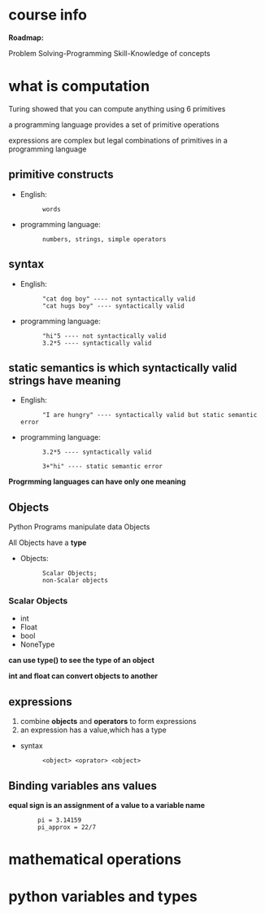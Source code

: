 # course info

**Roadmap:**

Problem Solving-Programming Skill-Knowledge of concepts



# what is computation

Turing showed that you can compute anything using 6 primitives

a programming language provides a set of primitive operations

expressions are complex but legal combinations of primitives in a programming language

## primitive constructs
- English: 

			words
- programming language: 

			numbers, strings, simple operators

## syntax
- English: 


			"cat dog boy" ---- not syntactically valid
			"cat hugs boy" ---- syntactically valid


- programming language:
    
	
			"hi"5 ---- not syntactically valid
			3.2*5 ---- syntactically valid

## static semantics is which syntactically valid strings have meaning
- English: 
              
			"I are hungry" ---- syntactically valid but static semantic error

- programming language: 
                        
			3.2*5 ---- syntactically valid
                       
			3+"hi" ---- static semantic error
			
**Progrmming languages can have only one meaning**


## Objects

Python Programs manipulate data Objects

All Objects have a **type**

- Objects:

			Scalar Objects;
			non-Scalar objects
### Scalar Objects
+ int
+ Float
+ bool
+ NoneType

**can use type() to see the type of an object**

**int and float can convert objects to another**


## expressions

1. combine **objects** and **operators** to form expressions
2. an expression has a value,which has a type

- syntax

			<object> <oprator> <object>

## Binding variables ans values

**equal sign is an assignment of a value to a variable name**

			pi = 3.14159
			pi_approx = 22/7


# mathematical operations


# python variables and types
